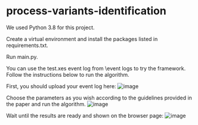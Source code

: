# process-variants-identification

We used Python 3.8 for this project.

Create a virtual environment and install the packages listed in requirements.txt.

Run main.py.

You can use the test.xes event log from \event logs to try the framework. Follow the instructions below to run the algorithm.

First, you should upload your event log here:
![image](https://github.com/aliNorouzifar/process-variants-identification/assets/81296367/277f836a-27c4-4e1e-9f5c-34c2756979d8)

Choose the parameters as you wish according to the guidelines provided in the paper and run the algorithm.
![image](https://github.com/aliNorouzifar/process-variants-identification/assets/81296367/965205c0-b20a-4f1c-85ab-e16a3d75edc3)

Wait until the results are ready and shown on the browser page:
![image](https://github.com/aliNorouzifar/process-variants-identification/assets/81296367/60135f4c-d878-4e5c-895d-e68be2c029fa)







